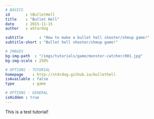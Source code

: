 ```yaml
---
# BASICS
id       : tBulletHell
title    : "Bullet Hell"
date     : 2015-11-15
author   : aStardog

subtitle       : "How to make a bullet hell shooter/shmup game!"
subtitle-short : "Bullet hell shooter/shmup game!"

# IMAGES
bg-img-path  : "/imgs/tutorials/game/monster-catcher/001.jpg"
bg-img-scale : 250%

# OPTIONS - TUTORIAL
homepage    : http://st4rdog.github.io/bullethell
isAvailable : false
type        : game

# OPTIONS - GENERAL
isHidden : true
---
```

This is a test tutorial!